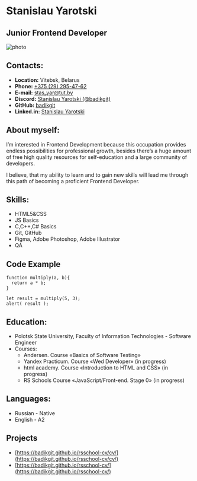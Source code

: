 # Stanislau Yarotski

## Junior Frontend Developer
![photo](https://media-exp1.licdn.com/dms/image/C5603AQFm57xmBY9KTA/profile-displayphoto-shrink_800_800/0/1595403243221?e=1645660800&v=beta&t=X8tfpN-naBoXLk1qvk0IW53OiKIQzH0C8yBfXQU495A "My photo")

## Contacts:
* **Location:** Vitebsk, Belarus
* **Phone:** [+375 (29) 295-47-62](tel:+375292954762)
* **E-mail:** [stas_yar@tut.by](mailto:stas_yar@tut.by)
* **Discord:** [Stanislau Yarotski (@badikgit)](https://discordapp.com/users/399246428871983114/)
* **GitHub:** [badikgit](https://github.com/badikgit)
* **Linked.in:** [Stanislau Yarotski](https://www.linkedin.com/in/yarotski-stanislau/)

## About myself:
I’m interested in Frontend Development because this occupation provides endless possibilities for professional growth,
besides there’s a huge amount of free high quality resources for self-education and a large community of developers.

I believe, that my ability to learn and to gain new skills will lead me through this path of becoming a proficient Frontend Developer.

## Skills:
* HTML5&CSS
* JS Basics
* C,C++,C# Basics
* Git, GitHub
* Figma, Adobe Photoshop, Adobe Illustrator
* QA

## Code Example
```
function multiply(a, b){
  return a * b;
}

let result = multiply(5, 3);
alert( result );
```

## Education:
* Polotsk State University, Faculty of Information Technologies - Software Engineer
* Courses:
  * Andersen. Сourse «Basics of Software Testing» 
  * Yandex Practicum. Сourse «Wed Developer» (in progress)
  * html academy. Сourse «Introduction to HTML and CSS» (in progress)
  * RS Schools Course «JavaScript/Front-end. Stage 0» (in progress)

## Languages:
* Russian - Native
* English - A2

## Projects
* [https://badikgit.github.io/rsschool-cv/cv/](https://badikgit.github.io/rsschool-cv/cv/)
* [https://badikgit.github.io/rsschool-cv/](https://badikgit.github.io/rsschool-cv/)